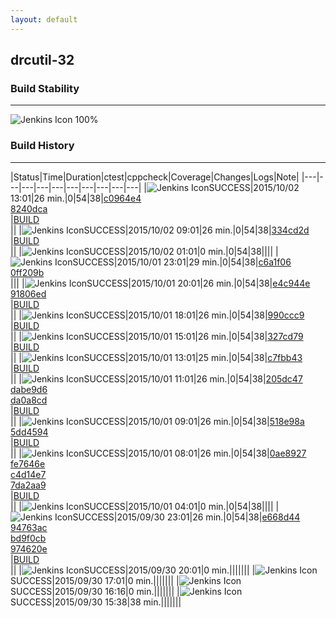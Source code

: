 ```yaml
---
layout: default
---
```

## drcutil-32
### Build Stability
___
![Jenkins Icon](http://jenkinshrg.github.io/images/48x48/health-80plus.png)
100%
  
### Build History
___
|Status|Time|Duration|<span class='badge'>ctest</span>|<span class='badge'>cppcheck</span>|Coverage|Changes|Logs|Note|
|---|---|---|---|---|---|---|---|---|---|
|![Jenkins Icon](http://jenkinshrg.github.io/images/24x24/blue.png)SUCCESS|2015/10/02 13:01|26 min.|0|54|38|[c0964e4](https://github.com/jrl-umi3218/hrpsys-humanoid/commit/c0964e4af2ae0ee92dd63c6bb5c0519c0a1fccca)<br>[8240dca](https://github.com/jrl-umi3218/hrpsys-humanoid/commit/8240dcac080ea9ca02e259818bdbbbba23aba038)<br>|[BUILD](https://drive.google.com/file/d/0B54sHwaxmuM4ZWtnSGFWSEItQnc/view?usp=drivesdk)<br>||
|![Jenkins Icon](http://jenkinshrg.github.io/images/24x24/blue.png)SUCCESS|2015/10/02 09:01|26 min.|0|54|38|[334cd2d](https://github.com/fkanehiro/hrpsys-base/commit/334cd2d59dc6be6fc66581f3ef8aa0d1535894df)<br>|[BUILD](https://drive.google.com/file/d/0B54sHwaxmuM4TTZrRDd5cENrWVk/view?usp=drivesdk)<br>||
|![Jenkins Icon](http://jenkinshrg.github.io/images/24x24/blue.png)SUCCESS|2015/10/02 01:01|0 min.|0|54|38||||
|![Jenkins Icon](http://jenkinshrg.github.io/images/24x24/blue.png)SUCCESS|2015/10/01 23:01|29 min.|0|54|38|[c6a1f06](https://github.com/jrl-umi3218/hmc2/commit/c6a1f0696cfc56a48fc9f0f3be8686cf7ccbd38b)<br>[0ff209b](https://github.com/jrl-umi3218/hrpsys-humanoid/commit/0ff209b2bd0407042d2dd58c55d302368172ef8e)<br>|||
|![Jenkins Icon](http://jenkinshrg.github.io/images/24x24/blue.png)SUCCESS|2015/10/01 20:01|26 min.|0|54|38|[e4c944e](https://github.com/jrl-umi3218/hmc2/commit/e4c944edf08c572c249e4e41f4efbb07ed8e5bb7)<br>[91806ed](https://github.com/jrl-umi3218/hrpsys-humanoid/commit/91806edfe8ae85deb63da3e587373c92f154974c)<br>|[BUILD](https://drive.google.com/file/d/0B54sHwaxmuM4cGlEbE9TcXkzM28/view?usp=drivesdk)<br>||
|![Jenkins Icon](http://jenkinshrg.github.io/images/24x24/blue.png)SUCCESS|2015/10/01 18:01|26 min.|0|54|38|[990ccc9](https://github.com/fkanehiro/hrpsys-base/commit/990ccc9f81c74526ea7ee72533eadc5a92f7fbdb)<br>|[BUILD](https://drive.google.com/file/d/0B54sHwaxmuM4bHhaSndhMVZJaU0/view?usp=drivesdk)<br>||
|![Jenkins Icon](http://jenkinshrg.github.io/images/24x24/blue.png)SUCCESS|2015/10/01 15:01|26 min.|0|54|38|[327cd79](https://github.com/fkanehiro/hrpsys-base/commit/327cd7947824ef1754733cdd7b51e4c9934786e8)<br>|[BUILD](https://drive.google.com/file/d/0B54sHwaxmuM4clFBNmpibjZraHM/view?usp=drivesdk)<br>||
|![Jenkins Icon](http://jenkinshrg.github.io/images/24x24/blue.png)SUCCESS|2015/10/01 13:01|25 min.|0|54|38|[c7fbb43](https://github.com/jrl-umi3218/hrpsys-humanoid/commit/c7fbb436986d20e7607f01cddb78a7c62266e8cb)<br>|[BUILD](https://drive.google.com/file/d/0B54sHwaxmuM4c2tNMjZ6elYwWEk/view?usp=drivesdk)<br>||
|![Jenkins Icon](http://jenkinshrg.github.io/images/24x24/blue.png)SUCCESS|2015/10/01 11:01|26 min.|0|54|38|[205dc47](https://github.com/jrl-umi3218/hrpsys-humanoid/commit/205dc470ce3762229c398588f3de3271b501b305)<br>[dabe9d6](https://github.com/jrl-umi3218/hrpsys-humanoid/commit/dabe9d6ef44432cd036ac2a4a164edfc63de82c7)<br>[da0a8cd](https://github.com/jrl-umi3218/hrpsys-humanoid/commit/da0a8cd3a2d7cc70fdfe27fcefba73321b8c5538)<br>|[BUILD](https://drive.google.com/file/d/0B54sHwaxmuM4RVl0aExsd0FlRXc/view?usp=drivesdk)<br>||
|![Jenkins Icon](http://jenkinshrg.github.io/images/24x24/blue.png)SUCCESS|2015/10/01 09:01|26 min.|0|54|38|[518e98a](https://github.com/jrl-umi3218/hrpsys-humanoid/commit/518e98a5d8a2c8e92113a1b1b87be2163d1dd2e3)<br>[5dd4594](https://github.com/jrl-umi3218/hrpsys-humanoid/commit/5dd4594eef4407a379fb01ec388680467c58d2ed)<br>|[BUILD](https://drive.google.com/file/d/0B54sHwaxmuM4bEtnR2p3VXlKLWc/view?usp=drivesdk)<br>||
|![Jenkins Icon](http://jenkinshrg.github.io/images/24x24/blue.png)SUCCESS|2015/10/01 08:01|26 min.|0|54|38|[0ae8927](https://github.com/fkanehiro/hrpsys-base/commit/0ae89277cbddd0961dbf8dca0394a722afd26ddc)<br>[fe7646e](https://github.com/fkanehiro/hrpsys-base/commit/fe7646ef83c7467d565047f5d750b1a669fcc115)<br>[c4d14e7](https://github.com/fkanehiro/openhrp3/commit/c4d14e7e61d7be2fac8686ad1facf4683bbc52ac)<br>[7da2aa9](https://github.com/fkanehiro/openhrp3/commit/7da2aa95ba4db2efefd15829550af930744cd632)<br>|[BUILD](https://drive.google.com/file/d/0B54sHwaxmuM4ZmJZNk5mSkVFMEE/view?usp=drivesdk)<br>||
|![Jenkins Icon](http://jenkinshrg.github.io/images/24x24/blue.png)SUCCESS|2015/10/01 04:01|0 min.|0|54|38||||
|![Jenkins Icon](http://jenkinshrg.github.io/images/24x24/blue.png)SUCCESS|2015/09/30 23:01|26 min.|0|54|38|[e668d44](https://github.com/fkanehiro/hrpsys-base/commit/e668d448a0555884d37659e4f835306dc65b8b9c)<br>[94763ac](https://github.com/fkanehiro/hrpsys-base/commit/94763acde3438ee5c4267b173718889943ea5280)<br>[bd9f0cb](https://github.com/fkanehiro/hrpsys-base/commit/bd9f0cb48aec89468c08cfca907f3128d0f10b1b)<br>[974620e](https://github.com/fkanehiro/hrpsys-base/commit/974620e2773de90132481698d7707d3264562b47)<br>|[BUILD](https://drive.google.com/file/d/0B54sHwaxmuM4S1ROalc2MHo4QjA/view?usp=drivesdk)<br>||
|![Jenkins Icon](http://jenkinshrg.github.io/images/24x24/blue.png)SUCCESS|2015/09/30 20:01|0 min.|||||||
|![Jenkins Icon](http://jenkinshrg.github.io/images/24x24/blue.png)SUCCESS|2015/09/30 17:01|0 min.|||||||
|![Jenkins Icon](http://jenkinshrg.github.io/images/24x24/blue.png)SUCCESS|2015/09/30 16:16|0 min.|||||||
|![Jenkins Icon](http://jenkinshrg.github.io/images/24x24/blue.png)SUCCESS|2015/09/30 15:38|38 min.|||||||
